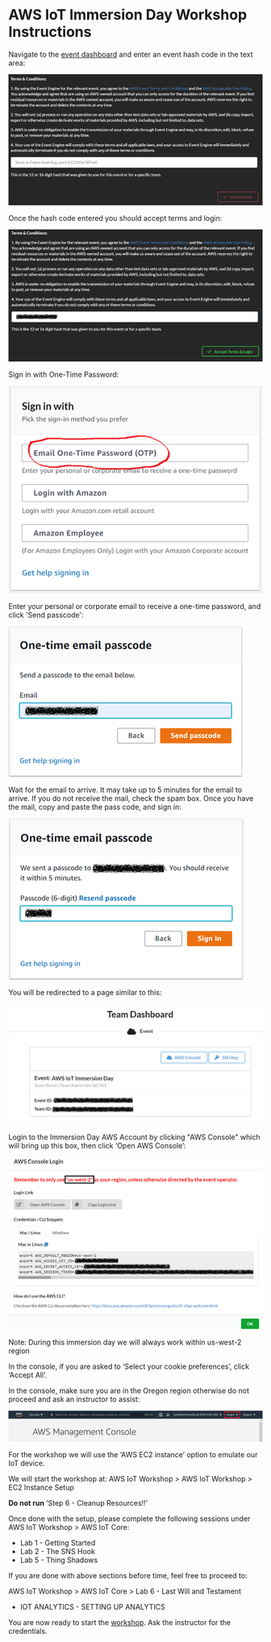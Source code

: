 # AWS IoT Immersion Day Workshop Instructions

Navigate to the [event dashboard](https://dashboard.eventengine.run) and enter an event hash code in the text area:

![img1.png](https://github.com/doronbl/aws_iot_workshop/blob/main/images/img1.png?raw=true)

Once the hash code entered you should accept terms and login:

![img2.png](https://github.com/doronbl/aws_iot_workshop/blob/main/images/img2.png?raw=true)

Sign in with One-Time Password:

![img3.png](https://github.com/doronbl/aws_iot_workshop/blob/main/images/img3.png?raw=true)

Enter your personal or corporate email to receive a one-time password, and click 'Send passcode':

![img4.png](https://github.com/doronbl/aws_iot_workshop/blob/main/images/img4.png?raw=true)

Wait for the email to arrive. It may take up to 5 minutes for the email to arrive. If you do not receive the mail, check the spam box. Once you have the mail, copy and paste the pass code, and sign in:

![img5.png](https://github.com/doronbl/aws_iot_workshop/blob/main/images/img5.png?raw=true)

You will be redirected to a page similar to this:

![img6.png](https://github.com/doronbl/aws_iot_workshop/blob/main/images/img6.png?raw=true)

Login to the Immersion Day AWS Account by clicking "AWS Console" which will bring up this box, then click ‘Open AWS Console’:

![img7.png](https://github.com/doronbl/aws_iot_workshop/blob/main/images/img7.png?raw=true)

Note: During this immersion day we will always work within us-west-2 region

In the console, if you are asked to ‘Select your cookie preferences’, click ‘Accept All’.

In the console, make sure you are in the Oregon region otherwise do not proceed and ask an instructor to assist:

![img8.png](https://github.com/doronbl/aws_iot_workshop/blob/main/images/img8.png?raw=true)

For the workshop we will use the ‘AWS EC2 instance’ option to emulate our IoT device.

We will start the workshop at: AWS IoT Workshop > AWS IoT Workshop > EC2 Instance Setup

**Do not run** ‘Step 6 - Cleanup Resources!!’

Once done with the setup, please complete the following sessions under AWS IoT Workshop > AWS IoT Core:
* Lab 1 - Getting Started
* Lab 2 - The SNS Hook
* Lab 5 - Thing Shadows

If you are done with above sections before time, feel free to proceed to:

AWS IoT Workshop > AWS IoT Core > Lab 6 - Last Will and Testament
* IOT ANALYTICS - SETTING UP ANALYTICS

You are now ready to start the [workshop](https://iot.awsworkshops.com). Ask the instructor for the credentials.
